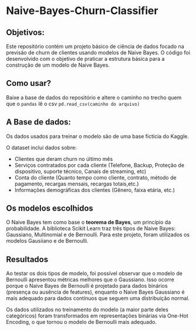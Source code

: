 # Naive-Bayes-Churn-Classifier
## Objetivos:
Este repositório contém um projeto básico de ciência de dados focado na previsão de churn de clientes usando modelos de Naive Bayes.
O código foi desenvolvido com o objetivo de praticar a estrutura básica para a construção de um modelo de Naive Bayes.

## Como usar?
Baixe a base de dados do repositório e altere o caminho no trecho quem que o `pandas` lê o csv `pd.read_csv(caminho do arquivo)`
 
## A Base de dados:
Os dados usados para treinar o modelo são de uma base fictícia do Kaggle.

O dataset inclui dados sobre:
* Clientes que deram churn no último mês
* Serviços contratados por cada cliente (Telefone, Backup, Proteção de dispositivo, suporte técnico, Canais de streaming, etc)
* Conta do cliente (Quanto tempo como cliente, contrato, método de pagamento, recargas mensais, recargas totais,etc.)
* Informações demográficas dos clientes (Gênero, faixa etária, etc.)

## Os modelos escolhidos
O Naive Bayes tem como base o **teorema de Bayes**, um princípio da probabilidade. 
A biblioteca Scikit Learn traz três tipos de Naive Bayes: Gaussiano, Multinomial e de Bernoulli.
Para este projeto, foram utilizados os modelos Gausiiano e de Bernoulli.

## Resultados
Ao testar os dois tipos de modelo, foi possível observar que o modelo de Bernoulli apresentou métricas melhores que o Gaussiano. Isso ocorre porque o Naive Bayes de Bernoulli é projetado para dados binários (presença ou ausência de features), enquanto o Naive Bayes Gaussiano é mais adequado para dados contínuos que seguem uma distribuição normal.

Os dados utilizados no treinamento do modelo (a maior parte deles categóricos) foram  transformados em representações binárias via One-Hot Encoding, o que tornou o modelo de Bernoulli mais adequado.
